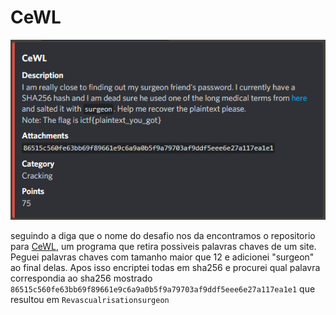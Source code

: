# CeWL

![descrição do desafio](https://github.com/tom-xs/CTF_notes/blob/master/sqrt-i/14-01-2021/Cewl%20challenge.PNG)

seguindo a diga que o nome do desafio nos da encontramos o repositorio para [CeWL](https://github.com/digininja/CeWL), um programa que retira possiveis palavras chaves de um site.
Peguei palavras chaves com tamanho maior que 12 e adicionei "surgeon" ao final delas. Apos isso encriptei todas em sha256 e procurei qual palavra correspondia ao sha256 mostrado
```86515c560fe63bb69f89661e9c6a9a0b5f9a79703af9ddf5eee6e27a117ea1e1``` que resultou em ```Revascualrisationsurgeon```
